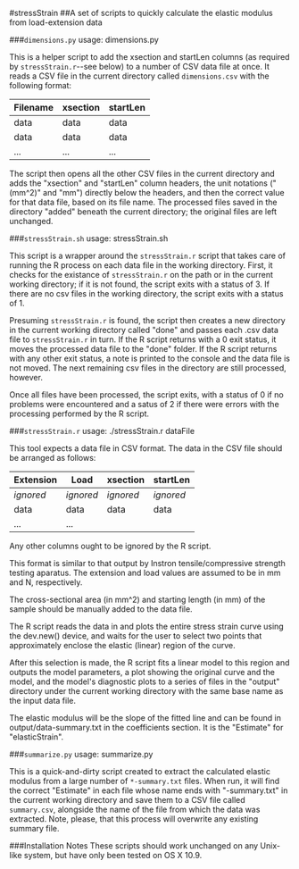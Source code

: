 #stressStrain
##A set of scripts to quickly calculate the elastic modulus from load-extension data

###`dimensions.py`
    usage: dimensions.py

This is a helper script to add the xsection and startLen columns (as required by `stressStrain.r`--see below) to a number of CSV data file at once. It reads a CSV file in the current directory called `dimensions.csv` with the following format:

Filename	|	xsection	|	startLen	
------------|---------------|--------------
data    	|   data		|	data
data		|	data		|	data		
...			|	...			|   ...

The script then opens all the other CSV files in the current directory and adds the "xsection" and "startLen" column headers, the unit notations ("(mm^2)" and "mm") directly below the headers, and then the correct value for that data file, based on its file name. The processed files saved in the directory "added" beneath the current directory; the original files are left unchanged.

###`stressStrain.sh`
    usage: stressStrain.sh

This script is a wrapper around the `stressStrain.r` script that takes care of running the R process on each data file in the working directory. First, it checks for the existance of `stressStrain.r` on the path or in the current working directory; if it is not found, the script exits with a status of 3. If there are no csv files in the working directory, the script exits with a status of 1.

Presuming `stressStrain.r` is found, the script then creates a new directory in the current working directory called "done" and passes each .csv data file to `stressStrain.r` in turn. If the R script returns with a 0 exit status, it moves the processed data file to the "done" folder. If the R script returns with any other exit status, a note is printed to the console and the data file is not moved. The next remaining csv files in the directory are still processed, however.

Once all files have been processed, the script exits, with a status of 0 if no problems were encountered and a satus of 2 if there were errors with the processing performed by the R script.

###`stressStrain.r`
    usage: ./stressStrain.r dataFile

This tool expects a data file in CSV format. The data in the CSV file should be arranged as follows:

Extension	|	Load		|	xsection	|	startLen
------------|---------------|---------------|------------
*ignored*	|	*ignored*	|	*ignored*	|	*ignored*
data		|	data		|	data		|	data
...			|	...			|				|

Any other columns ought to be ignored by the R script.

This format is similar to that output by Instron tensile/compressive strength testing aparatus. The extension and load values are assumed to be in mm and N, respectively.

The cross-sectional area (in mm^2) and starting length (in mm) of the sample should be manually added to the data file.

The R script reads the data in and plots the entire stress strain curve using the dev.new() device, and waits for the user to select two points that approximately enclose the elastic (linear) region of the curve.

After this selection is made, the R script fits a linear model to this region and outputs the model parameters, a plot showing the original curve and the model, and the model's diagnostic plots to a series of files in the "output" directory under the current working directory with the same base name as the input data file.

The elastic modulus will be the slope of the fitted line and can be found in output/data-summary.txt in the coefficients section. It is the "Estimate" for "elasticStrain".

###`summarize.py`
    usage: summarize.py

This is a quick-and-dirty script created to extract the calculated elastic modulus from a large number of `*-summary.txt` files. When run, it will find the correct "Estimate" in each file whose name ends with "-summary.txt" in the current working directory and save them to a CSV file called `summary.csv`, alongside the name of the file from which the data was extracted. Note, please, that this process will overwrite any existing summary file.

###Installation Notes
These scripts should work unchanged on any Unix-like system, but have only been tested on OS X 10.9.
